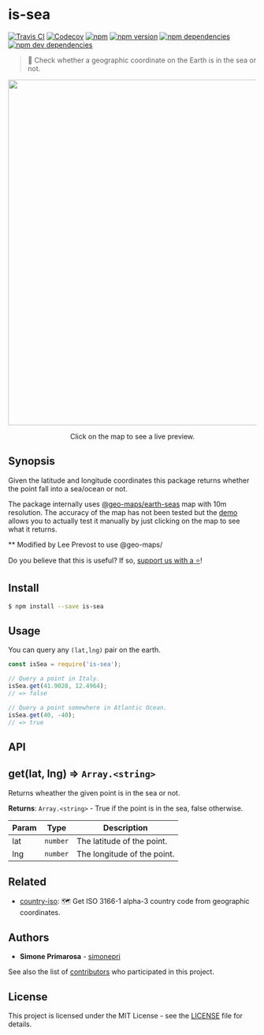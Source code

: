 # is-sea
[![Travis CI](https://travis-ci.org/simonepri/is-sea.svg?branch=master)](https://travis-ci.org/simonepri/is-sea) [![Codecov](https://img.shields.io/codecov/c/github/simonepri/is-sea/master.svg)](https://codecov.io/gh/simonepri/is-sea) [![npm](https://img.shields.io/npm/dm/is-sea.svg)](https://www.npmjs.com/package/is-sea) [![npm version](https://img.shields.io/npm/v/is-sea.svg)](https://www.npmjs.com/package/is-sea) [![npm dependencies](https://david-dm.org/simonepri/is-sea.svg)](https://david-dm.org/simonepri/is-sea) [![npm dev dependencies](https://david-dm.org/simonepri/is-sea/dev-status.svg)](https://david-dm.org/simonepri/is-sea#info=devDependencies)
> 🌊 Check whether a geographic coordinate on the Earth is in the sea or not.

<p align="center">
  <a href="http://simonepri.github.io/is-sea/"><img src="https://raw.githubusercontent.com/simonepri/is-sea/master/demo/index.png" width="700"/></a>
</p>

<p align="center">Click on the map to see a live preview.</p>

## Synopsis
Given the latitude and longitude coordinates this package returns whether the point fall into a sea/ocean or not.

The package internally uses [@geo-maps/earth-seas](https://github.com/simonepri/geo-maps/blob/master/info/earth-seas.md) map with 10m resolution.
The accuracy of the map has not been tested but the [demo](http://simonepri.github.io/is-sea/) allows you to actually test it manually by just clicking on the map to see what it returns.

** Modified by Lee Prevost to use @geo-maps/

Do you believe that this is useful? If so, <a href="#start-of-content">support us with a ⭐️</a>!

## Install
```bash
$ npm install --save is-sea
```

## Usage
You can query any `(lat,lng)` pair on the earth.

```javascript
const isSea = require('is-sea');

// Query a point in Italy.
isSea.get(41.9028, 12.4964);
// => false

// Query a point somewhere in Atlantic Ocean.
isSea.get(40, -40);
// => true
```

## API
## get(lat, lng) ⇒ <code>Array.&lt;string&gt;</code>
Returns wheather the given point is in the sea or not.

**Returns**: <code>Array.&lt;string&gt;</code> - True if the point is in the sea, false otherwise.

| Param | Type | Description |
| --- | --- | --- |
| lat | <code>number</code> | The latitude of the point. |
| lng | <code>number</code> | The longitude of the point. |

## Related
* [country-iso](https://github.com/simonepri/country-iso): 🗺 Get ISO 3166-1 alpha-3 country code from geographic coordinates.

## Authors
* **Simone Primarosa** - [simonepri](https://github.com/simonepri)

See also the list of [contributors](https://github.com/simonepri/is-sea/contributors) who participated in this project.

## License
This project is licensed under the MIT License - see the [LICENSE](LICENSE) file for details.
